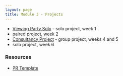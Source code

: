 ```yaml
---
layout: page
title: Module 3 - Projects
---
```


* [Viewing Party Solo](./viewing_party_solo) - solo project, week 1
* paired project, week 2
* [Consultancy Project](./consultancy) - group project, weeks 4 and 5
* solo project, week 6


### Resources
- [PR Template](./pr_template)
